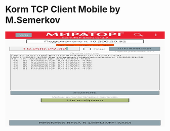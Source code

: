 # Korm TCP Client Mobile by M.Semerkov


<p align="center">
  <img src="https://github.com/Mikhail-Semerkov/Korm_TCP_Client_Mobile/blob/master/image_korm_tcp_client_mobile.jpg" width="750px" height="300px"/></p>
  
  

